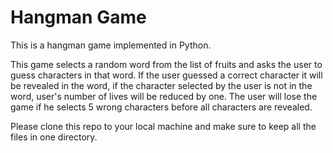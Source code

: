 # Hangman Game

This is a hangman game implemented in Python. 

This game selects a random word from the list of fruits and asks the user to guess characters in that word. If the user guessed a correct character it will be revealed in the word, if the character selected by the user is not in the word, user's number of lives will be reduced by one. The user will lose the game if he selects 5 wrong characters before all characters are revealed.

Please clone this repo to your local machine and make sure to keep all the files in one directory.
